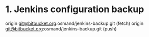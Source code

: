 # 1. Jenkins configuration backup
origin	git@bitbucket.org:osmand/jenkins-backup.git (fetch)
origin	git@bitbucket.org:osmand/jenkins-backup.git (push)